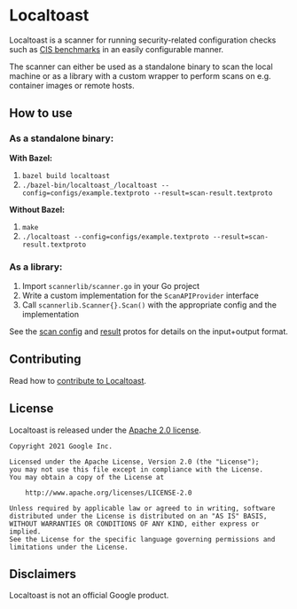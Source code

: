  # Localtoast
Localtoast is a scanner for running security-related configuration checks such as [CIS benchmarks](https://www.cisecurity.org/cis-benchmarks) in an easily configurable manner.

The scanner can either be used as a standalone binary to scan the local machine or as a library with a custom wrapper to perform scans on e.g. container images or remote hosts.

## How to use

### As a standalone binary:

**With Bazel:**

1. `bazel build localtoast`
2. `./bazel-bin/localtoast_/localtoast --config=configs/example.textproto --result=scan-result.textproto`

**Without Bazel:**

1. `make`
2. `./localtoast --config=configs/example.textproto --result=scan-result.textproto`

### As a library:
1. Import `scannerlib/scanner.go` in your Go project
2. Write a custom implementation for the `ScanAPIProvider` interface
3. Call `scannerlib.Scanner{}.Scan()` with the appropriate config and the implementation

See the [scan config](scannerlib/proto/api.proto) and [result](scannerlib/proto/scan_instructions.proto) protos for details on the input+output format.

## Contributing
Read how to [contribute to Localtoast](CONTRIBUTING.md).

## License
Localtoast is released under the [Apache 2.0 license](LICENSE).

```
Copyright 2021 Google Inc.

Licensed under the Apache License, Version 2.0 (the "License");
you may not use this file except in compliance with the License.
You may obtain a copy of the License at

    http://www.apache.org/licenses/LICENSE-2.0

Unless required by applicable law or agreed to in writing, software
distributed under the License is distributed on an "AS IS" BASIS,
WITHOUT WARRANTIES OR CONDITIONS OF ANY KIND, either express or implied.
See the License for the specific language governing permissions and
limitations under the License.
```

## Disclaimers

Localtoast is not an official Google product.
